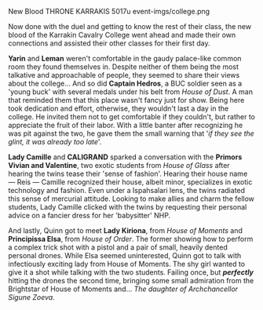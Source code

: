 New Blood
THRONE KARRAKIS
5017u
event-imgs/college.png

Now done with the duel and getting to know the rest of their class, the new blood of the Karrakin Cavalry College went ahead and made their own connections and assisted their other classes for their first day.

**Yarin** and **Leman** weren't comfortable in the gaudy palace-like common room they found themselves in. Despite neither of them being the most talkative and approachable of people, they seemed to share their views about the college... And so did **__Captain Hedros__**, a BUC soldier seen as a 'young buck' with several medals under his belt from *House of Dust*. A man that reminded them that this place wasn't fancy just for show. Being here took dedication and effort, otherwise, they wouldn't last a day in the college. He invited them not to get comfortable if they couldn't, but rather to appreciate the fruit of their labor. With a little banter after recognizing he was pit against the two, he gave them the small warning that '*if they see the glint, it was already too late*'.

**Lady Camille** and **CALIGRAND** sparked a conversation with the **__Primors Vivian and Valentine__**, two exotic students from *House of Glass* after hearing the twins tease their 'sense of fashion'. Hearing their house name — Reis — Camille recognized their house, albeit minor, specializes in exotic technology and fashion. Even under a Ispahsalari lens, the twins radiated this sense of mercurial attitude. Looking to make allies and charm the fellow students, Lady Camille clicked with the twins by requesting their personal advice on a fancier dress for her 'babysitter' NHP.

And lastly, Quinn got to meet **__Lady Kiriona__**, from *House of Moments* and **__Principissa Elsa__**, from *House of Order*. The former showing how to perform a complex trick shot with a pistol and a pair of small, heavily dented personal drones. While Elsa seemed uninterested, Quinn got to talk with infectiously exciting lady from House of Moments. The shy girl wanted to give it a shot while talking with the two students. Failing once, but ***perfectly*** hitting the drones the second time, bringing some small admiration from the Brightstar of House of Moments and... *The daughter of Archchancellor Sigune Zoeva.* 